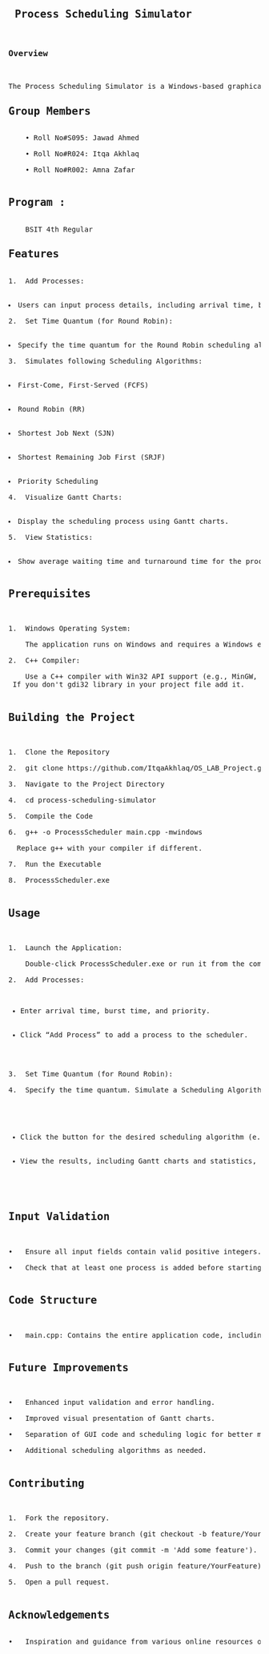 <pre>
<h2> Process Scheduling Simulator </h2>
<h3>Overview</h3><br>
The Process Scheduling Simulator is a Windows-based graphical application in C++ designed to simulate various process scheduling algorithms. Users can input process details, select a scheduling algorithm, and view simulation results, including Gantt charts, average waiting times, and turnaround times.
<h2>Group Members </h2>
	• Roll No#S095: Jawad Ahmed <br>
	• Roll No#R024: Itqa Akhlaq<br>
	• Roll No#R002: Amna Zafar<br>
<h2>Program :</h2>
	BSIT 4th Regular
<h2>Features </h2>
1.	Add Processes: <br>
	<li>Users can input process details, including arrival time, burst time, and priority. </li>
2.	Set Time Quantum (for Round Robin): <br>
	<li>Specify the time quantum for the Round Robin scheduling algorithm. </li>
3.	Simulates following Scheduling Algorithms: <br>
	<li>First-Come, First-Served (FCFS)</li>
	<li>Round Robin (RR)</li>
	<li>Shortest Job Next (SJN) </li>
	<li>Shortest Remaining Job First (SRJF)</li>
	<li>Priority Scheduling</li>
4.	Visualize Gantt Charts:<br> 
	<li>Display the scheduling process using Gantt charts.</li>
5.	View Statistics: <br>
	<li>Show average waiting time and turnaround time for the processes.</li>
<h2>Prerequisites </h2><br>
1.	Windows Operating System: <br>
	The application runs on Windows and requires a Windows environment.<br>
2.	C++ Compiler: <br>
	Use a C++ compiler with Win32 API support (e.g., MinGW, MSVC, GNU Compiler). <br> If you don't gdi32 library in your project file add it. <br>
<h2>Building the Project </h2> <br>
1.	Clone the Repository <br>
2.	git clone https://github.com/ItqaAkhlaq/OS_LAB_Project.git <br>
3.	Navigate to the Project Directory <br>
4.	cd process-scheduling-simulator <br>
5.	Compile the Code <br>
6.	g++ -o ProcessScheduler main.cpp -mwindows<br>
  Replace g++ with your compiler if different.<br>
7.	Run the Executable<br>
8.	ProcessScheduler.exe<br>
<h2>Usage  </h2> <br>
1.	Launch the Application: <br>
	Double-click ProcessScheduler.exe or run it from the command line. <br>
2.	Add Processes: <br>
	<ul><li>Enter arrival time, burst time, and priority. </li>
	<li>Click “Add Process” to add a process to the scheduler. </li>
	</ul>
3.	Set Time Quantum (for Round Robin): <br>
4.	Specify the time quantum. Simulate a Scheduling Algorithm:<br>
	<ul>
	<li>Click the button for the desired scheduling algorithm (e.g., "FCFS", "Round Robin").</li>
 	<li>View the results, including Gantt charts and statistics, in the message boxes.</li>
	</ul>
<h2>Input Validation </h2><br>
•	Ensure all input fields contain valid positive integers. <br>
•	Check that at least one process is added before starting the simulation. <br>
<h2>Code Structure </h2><br>
•	main.cpp: Contains the entire application code, including the WinMain function, WndProc function, Process structure, and Scheduler class with various scheduling algorithms.<br>
<h2>Future Improvements </h2> <br>
•	Enhanced input validation and error handling.<br>
•	Improved visual presentation of Gantt charts. <br>
•	Separation of GUI code and scheduling logic for better maintainability. <br>
•	Additional scheduling algorithms as needed. <br>
<h2>Contributing </h2><br>
1.	Fork the repository. <br>
2.	Create your feature branch (git checkout -b feature/YourFeature). <br>
3.	Commit your changes (git commit -m 'Add some feature'). <br>
4.	Push to the branch (git push origin feature/YourFeature). <br>
5.	Open a pull request. <br>
<h2>Acknowledgements </h2>
•	Inspiration and guidance from various online resources on process scheduling algorithms and Win32 API programming. <br>
</pre>
